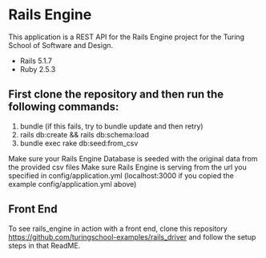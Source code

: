 # Rails Engine
  
This application is a REST API for the Rails Engine project for the Turing School of Software and Design.

 - Rails 5.1.7
 - Ruby 2.5.3
 
## First clone the repository and then run the following commands:

1. bundle (if this fails, try to bundle update and then retry)
1. rails db:create && rails db:schema:load
1. bundle exec rake db:seed:from_csv

Make sure your Rails Engine Database is seeded with the original data from the provided csv files
Make sure Rails Engine is serving from the url you specified in config/application.yml (localhost:3000 if you copied the example config/application.yml above)

## Front End
To see rails_engine in action with a front end, clone this repository https://github.com/turingschool-examples/rails_driver and follow the setup steps in that ReadME.
